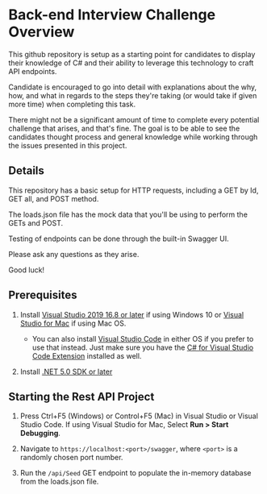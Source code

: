 # Back-end Interview Challenge Overview

This github repository is setup as a starting point for candidates to display their knowledge of
C# and their ability to leverage this technology to craft API endpoints.

Candidate is encouraged to go into detail with explanations about the why, how, and what
in regards to the steps they're taking (or would take if given more time) when completing this
task.

There might not be a significant amount of time to complete every potential challenge that
arises, and that's fine. The goal is to be able to see the candidates thought process and 
general knowledge while working through the issues presented in this project.


## Details

This repository has a basic setup for HTTP requests, including a GET by Id, GET all, and POST method.

The loads.json file has the mock data that you'll be using to perform the GETs and POST.

Testing of endpoints can be done through the built-in Swagger UI.

Please ask any questions as they arise.

Good luck!

## Prerequisites
1. Install [Visual Studio 2019 16.8 or later](https://visualstudio.microsoft.com/downloads/?utm_medium=microsoft&utm_source=docs.microsoft.com&utm_campaign=inline+link&utm_content=download+vs2019) if using Windows 10 or [Visual Studio for Mac](https://visualstudio.microsoft.com/vs/mac) if using Mac OS.
   * You can also install [Visual Studio Code](https://code.visualstudio.com/download) in either OS if you prefer to use that instead. Just make sure you have the [C# for Visual Studio Code Extension](https://marketplace.visualstudio.com/items?itemName=ms-dotnettools.csharp) installed as well.

2. Install [.NET 5.0 SDK or later](https://dotnet.microsoft.com/download/dotnet/5.0)

## Starting the Rest API Project
1. Press Ctrl+F5 (Windows) or Control+F5 (Mac) in Visual Studio or Visual Studio Code. If using Visual Studio for Mac, Select **Run > Start Debugging**.

2. Navigate to `https://localhost:<port>/swagger`, where `<port>` is a randomly chosen port number.

3. Run the `/api/Seed` GET endpoint to populate the in-memory database from the loads.json file.
